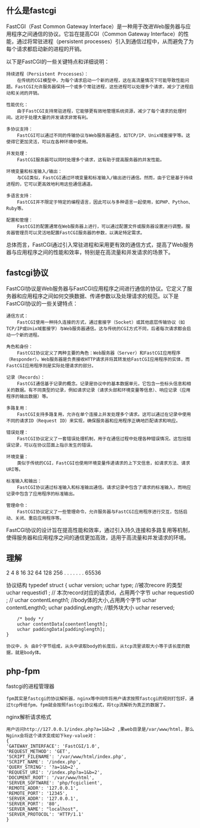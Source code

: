 ## 什么是fastcgi

FastCGI（Fast Common Gateway Interface）是一种用于改进Web服务器与应用程序之间通信的协议。它旨在提高CGI（Common Gateway Interface）的性能，通过将常驻进程（persistent processes）引入到通信过程中，从而避免了为每个请求都启动新的进程的开销。

以下是FastCGI的一些关键特点和详细说明：

    持续进程（Persistent Processes）：
        在传统的CGI模型中，为每个请求启动一个新的进程，这在高流量情况下可能导致性能问题。FastCGI允许服务器保持一个或多个常驻进程，这些进程可以处理多个请求，减少了进程启动和关闭的开销。

    性能优化：
        由于FastCGI支持常驻进程，它能够更有效地管理系统资源，减少了每个请求的处理时间。这对于处理大量的并发请求非常有利。

    多协议支持：
        FastCGI可以通过不同的传输协议与Web服务器通信，如TCP/IP、Unix域套接字等。这使得它更加灵活，可以在各种环境中使用。

    并发处理：
        FastCGI服务器可以同时处理多个请求，这有助于提高服务器的并发性能。

    环境变量和标准输入/输出：
        与CGI类似，FastCGI通过环境变量和标准输入/输出进行通信。然而，由于它是基于持续进程的，它可以更高效地利用这些通信通道。

    多语言支持：
        FastCGI并不限定于特定的编程语言，因此可以与多种语言一起使用，如PHP、Python、Ruby等。

    配置和管理：
        FastCGI的配置通常在Web服务器上进行，可以通过配置文件或服务器设置进行调整。服务器管理员可以灵活地配置FastCGI服务器的参数，以满足特定需求。

总体而言，FastCGI通过引入常驻进程和采用更有效的通信方式，提高了Web服务器与应用程序之间的性能和效率，特别是在高流量和并发请求的场景下。

## fastcgi协议

FastCGI协议是Web服务器与FastCGI应用程序之间进行通信的协议。它定义了服务器和应用程序之间如何交换数据、传递参数以及处理请求的规范。以下是FastCGI协议的一些关键特点：

    通信方式：
        FastCGI使用一种持久连接的方式，通过套接字（Socket）或其他底层传输协议（如TCP/IP或Unix域套接字）与Web服务器通信。这与传统的CGI方式不同，后者每次请求都会启动一个新的进程。

    角色和身份：
        FastCGI协议定义了两种主要的角色：Web服务器（Server）和FastCGI应用程序（Responder）。Web服务器是负责接收HTTP请求并将其转发给FastCGI应用程序的实体，而FastCGI应用程序则是实际处理请求的部分。

    记录（Records）：
        FastCGI通信基于记录的概念。记录是协议中的基本数据单元，它包含一些标头信息和相关的数据。有不同类型的记录，例如请求记录（请求头部和环境变量等信息）、响应记录（应用程序的输出数据）等。

    多路复用：
        FastCGI支持多路复用，允许在单个连接上并发处理多个请求。这可以通过在记录中使用不同的请求ID（Request ID）来实现，确保服务器和应用程序正确地匹配请求和响应。

    错误处理：
        FastCGI协议定义了一套错误处理机制，用于在通信过程中处理各种错误情况。这包括错误记录，可以在协议层面上指示发生的错误。

    环境变量：
        类似于传统的CGI，FastCGI也使用环境变量传递请求的上下文信息，如请求方法、请求URI等。

    标准输入和输出：
        FastCGI协议通过标准输入和标准输出通信。请求记录中包含了请求的标准输入，而响应记录中包含了应用程序的标准输出。

    管理命令：
        FastCGI协议定义了一些管理命令，允许服务器与FastCGI应用程序进行交互，包括启动、关闭、重启应用程序等。

FastCGI协议的设计旨在提高性能和效率，通过引入持久连接和多路复用等机制，使得服务器和应用程序之间的通信更加高效，适用于高流量和并发请求的环境。

## 理解
2 4 8 16 32 64 128 256 . . . . . . . 65536

协议结构
    typedef struct {
        uchar version;
        uchar type; //被次recore 的类型
        uchar requestid1  ; // 本次record对应的请求id，占用两个字节
        uchar requestid0 ; //
        uchar contentLength1; //body体的大小,占用两个字节
        uchar contentLength0;
        uchar paddingLength; //额外块大小
        uchar reserved;

        /* body */
        uchar contentData[coententlength];
        uchar paddingData[paddinglength];
    }
    
    协议中，头 由8个字节组成，从头中读取body的长度后，从tcp流里读取大小等于该长度的数据，就是body体。

## php-fpm
fastcgi的进程管理器

    fpm其实是fastcgi的协议解析器，nginx等中间件将用户请求按照fastcgi的规则打包好，通过tcp传给fpm，fpm就会按照fastcgi协议格式，将tcp流解析为真正的数据了。

nginx解析请求格式

    用户访问http://127.0.0.1/index.php?a=1&b=2 ,果web目录是/var/www/html，那么Nginx会将这个请求变成如下key-value对：
    {
    'GATEWAY_INTERFACE': 'FastCGI/1.0',
    'REQUEST_METHOD': 'GET',
    'SCRIPT_FILENAME': '/var/www/html/index.php',
    'SCRIPT_NAME': '/index.php',
    'QUERY_STRING': '?a=1&b=2',
    'REQUEST_URI': '/index.php?a=1&b=2',
    'DOCUMENT_ROOT': '/var/www/html',
    'SERVER_SOFTWARE': 'php/fcgiclient',
    'REMOTE_ADDR': '127.0.0.1',
    'REMOTE_PORT': '12345',
    'SERVER_ADDR': '127.0.0.1',
    'SERVER_PORT': '80',
    'SERVER_NAME': "localhost",
    'SERVER_PROTOCOL': 'HTTP/1.1'
    }



